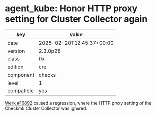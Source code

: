 [//]: # (werk v2)
# agent_kube: Honor HTTP proxy setting for Cluster Collector again

key        | value
---------- | ---
date       | 2025-02-20T12:45:37+00:00
version    | 2.3.0p28
class      | fix
edition    | cre
component  | checks
level      | 1
compatible | yes

[Werk #16892](https://checkmk.com/werk/16892) caused a regression, where the HTTP proxy setting of the Checkmk Cluster Collector was ignored.
